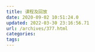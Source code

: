 ```yaml
---
title: 课程及回放
date: 2020-09-02 10:51:24.0
updated: 2022-03-30 23:16:56.71
url: /archives/377.html
categories: 
tags: 
---
```


